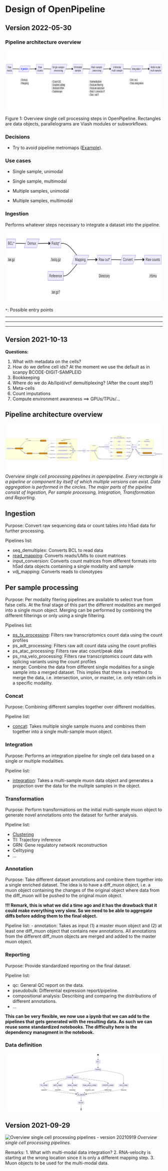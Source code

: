 Design of OpenPipeline
================

<!-- README.md is generated by running 'quarto render README.qmd' -->

## Version 2022-05-30

### Pipeline architecture overview

<div class="column-page">

<div id="fig-architecture">

<p>

<img src="design_files/figure-gfm/mermaid-figure-1.png" data-fig-pos="H"
style="width:13.97803in;height:2in" />

</p>

Figure 1: Overview single cell processing steps in OpenPipeline.
Rectangles are data objects, parallelograms are Viash modules or
subworkflows.

</div>

</div>

### Decisions

-   Try to avoid pipeline metromaps
    ([Example](https://github.com/nf-core/rnaseq/blob/master/docs/images/nf-core-rnaseq_metro_map_grey.png)).

### Use cases

-   Single sample, unimodal

-   Single sample, multimodal

-   Multiple samples, unimodal

-   Multiple samples, multimodal

### Ingestion

Performs whatever steps necessary to integrate a dataset into the
pipeline.

<div class="column-page">

<div id="cell-handler-fake-div-1">

<p>

<img src="design_files/figure-gfm/mermaid-figure-2.png" data-fig-pos="H"
style="width:9.52913in;height:2.32292in" />

</p>

</div>

</div>

`*`: Possible entry points

------------------------------------------------------------------------

------------------------------------------------------------------------

------------------------------------------------------------------------

## Version 2021-10-13

**Questions:**

1.  What with metadata on the cells?
2.  How do we define cell ids? At the moment we use the default as in
    scanpy BCODE-DIGIT-SAMPLEID
3.  Bookkeeping
4.  Where do we do Ab/lipid/vcf demultiplexing? (After the count step?)
5.  Meta-cells
6.  Count imputations
7.  Compute environment awareness ==\> GPUs/TPUs/…

## Pipeline architecture overview

![Global overview](figures/pipelines-target-p3.png) *Overview single
cell processing pipelines in openpipeline. Every rectangle is a pipeline
or component by itself of which multiple versions can exist. Data
aggregation is performed in the circles. The major parts of the pipeline
consist of Ingestion, Per sample processing, Integration, Transformation
and Reporting.*

## Ingestion

Purpose: Convert raw sequencing data or count tables into h5ad data for
further processing.

Pipelines list:

-   seq_demultiplex: Converts BCL to read data
-   [read_mapping](pipeline/read_mapping.md): Converts reads/UMIs to
    count matrices
-   input_conversion: Converts count matrices from different formats
    into h5ad data objects containing a single modality and sample
-   vdj_mapping: Converts reads to clonotypes

## Per sample processing

Purpose: Per modality fitering pipelines are available to select true
from false cells. At the final stage of this part the different
modalities are merged into a single muon object. Merging can be
performed by combining the different filterings or only using a single
filtering.

Pipelines list:

-   [ps_tx_processing](pipeline/ps_tx_processing.md): Filters raw
    transcriptomics count data using the count profiles
-   ps_adt_processing: Filters raw adt count data using the count
    profiles
-   ps_atac_processing: Filters raw atac count/peak data
-   ps_rna_velo_processing: Filters raw transcriptomics count data with
    splicing variants using the count profiles
-   merge: Combine the data from different single modalities for a
    single sample into a merged dataset. This implies that there is a
    method to merge the data, i.e. intersection, union, or master,
    i.e. only retain cells in a specific modality.

### Concat

Purpose: Combining different samples together over different modalities.

Pipeline list:

-   [concat](pipeline/concat.md): Takes multiple single sample muons and
    combines them together into a single multi-sample muon object.

### Integration

Purpose: Performs an integration pipeline for single cell data based on
a single or multiple modalities.

Pipeline list:

-   [integration](pipeline/integration.md): Takes a multi-sample muon
    data object and generates a projection over the data for the
    mulitple samples in the object.

### Transformation

Purpose: Perform transformations on the initial multi-sample muon object
to generate novel annotations onto the dataset for further analysis.

Pipeline list:

-   [Clustering](pipeline/clustering.md)
-   TI: Trajectory inference
-   GRN: Gene regulatory network reconstruction
-   Celltyping
-   …

### Annotation

Purpose: Take different dataset annotations and combine them together
into a single enriched dataset. The idea is to have a diff_muon object,
i.e. a muon object containing the changes of the original object where
data from the diff_muon will be pushed to the original muon object.

**!!! Remark, this is what we did a time ago and it has the drawback
that it could make everything very slow. So we need to be able to
aggregate diffs before adding them to the final object.**

Pipeline list: - annotation: Takes as input (1) a master muon object and
(2) at least one diff_muon object that contains new annotations. All
annotations from the different diff_muon objects are merged and added to
the master muon object.

### Reporting

Purpose: Provide standardized reporting on the final dataset.

Pipeline list:

-   qc: General QC report on the data.
-   pseudobulk: Differential expression report/pipeline.
-   compositional analysis: Describing and comparing the distributions
    of different annotations.
-   …

**This can be very flexible, we now use a ipynb that we can add to the
pipelines that gets generated with the resulting data. As such we can
reuse some standardized notebooks. The difficulty here is the dependency
managment in the notebook.**

### Data definition

![Data flow overview](figures/data-flow.png)

## Version 2021-09-29

![Overview single cell processing pipelines - version
20210919](figures/pipelines-target-p1.png) *Overview single cell
processing pipelines.*

Remarks: 1. What with multi-modal data integration? 2. RNA-velocity is
starting at the wrong location since it is only a different mapping
step. 3. Muon objects to be used for the multi-modal data.
